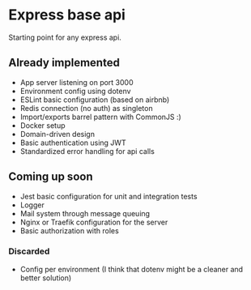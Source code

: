 # Express base api

Starting point for any express api.

## Already implemented

* App server listening on port 3000
* Environment config using dotenv
* ESLint basic configuration (based on airbnb)
* Redis connection (no auth) as singleton
* Import/exports barrel pattern with CommonJS :)
* Docker setup
* Domain-driven design
* Basic authentication using JWT
* Standardized error handling for api calls

## Coming up soon

* Jest basic configuration for unit and integration tests
* Logger
* Mail system through message queuing
* Nginx or Traefik configuration for the server
* Basic authorization with roles

### Discarded

* Config per environment (I think that dotenv might be a cleaner and better solution)
